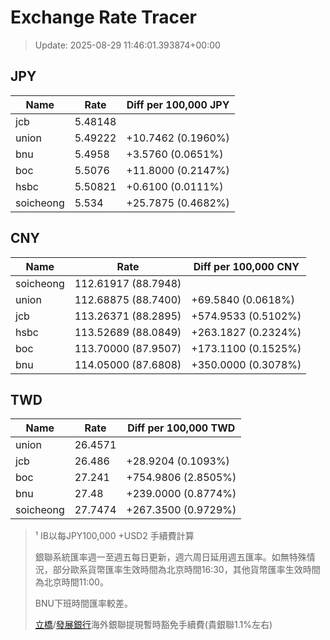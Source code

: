 # Exchange Rate Tracer

> Update: 2025-08-29 11:46:01.393874+00:00

## JPY

| Name      |    Rate | Diff per 100,000 JPY   |
|-----------|---------|------------------------|
| jcb       | 5.48148 |                        |
| union     | 5.49222 | +10.7462 (0.1960%)     |
| bnu       | 5.4958  | +3.5760 (0.0651%)      |
| boc       | 5.5076  | +11.8000 (0.2147%)     |
| hsbc      | 5.50821 | +0.6100 (0.0111%)      |
| soicheong | 5.534   | +25.7875 (0.4682%)     |

## CNY

| Name      | Rate                | Diff per 100,000 CNY   |
|-----------|---------------------|------------------------|
| soicheong | 112.61917	(88.7948) |                        |
| union     | 112.68875	(88.7400) | +69.5840 (0.0618%)     |
| jcb       | 113.26371	(88.2895) | +574.9533 (0.5102%)    |
| hsbc      | 113.52689	(88.0849) | +263.1827 (0.2324%)    |
| boc       | 113.70000	(87.9507) | +173.1100 (0.1525%)    |
| bnu       | 114.05000	(87.6808) | +350.0000 (0.3078%)    |

## TWD

| Name      |    Rate | Diff per 100,000 TWD   |
|-----------|---------|------------------------|
| union     | 26.4571 |                        |
| jcb       | 26.486  | +28.9204 (0.1093%)     |
| boc       | 27.241  | +754.9806 (2.8505%)    |
| bnu       | 27.48   | +239.0000 (0.8774%)    |
| soicheong | 27.7474 | +267.3500 (0.9729%)    |


> ¹ IB以每JPY100,000 +USD2 手續費計算
>
> 銀聯系統匯率週一至週五每日更新，週六周日延用週五匯率。如無特殊情況，部分歐系貨幣匯率生效時間為北京時間16:30，其他貨幣匯率生效時間為北京時間11:00。
>
> BNU下班時間匯率較差。
>
> [立橋](https://www.wlbank.com.mo/uploads/ueditor/file/20181211/1544536513900230.pdf)/[發展銀行](https://www.mdb.com.mo/Service_Charges_20230728.pdf)海外銀聯提現暫時豁免手續費(貴銀聯1.1%左右)

